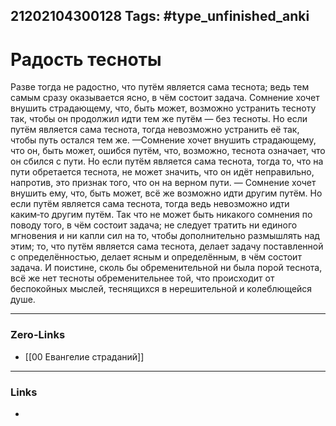 21202104300128
Tags: #type_unfinished_anki
---
# Радость тесноты

Разве тогда не радостно, что путём является сама теснота; ведь тем самым сразу оказывается ясно, в чём состоит задача. Сомнение хочет внушить страдающему, что, быть может, возможно устранить тесноту так, чтобы он продолжил идти тем же путём — без тесноты. Но если путём является сама теснота, тогда невозможно устранить её так, чтобы путь остался тем же. —Сомнение хочет внушить страдающему, что он, быть может, ошибся путём, что, возможно, теснота означает, что он сбился с пути. Но если путём является сама теснота, тогда то, что на пути обретается теснота, не может значить, что он идёт неправильно, напротив, это признак того, что он на верном пути. — Сомнение хочет внушить ему, что, быть может, всё же возможно идти другим путём. Но если путём является сама теснота, тогда ведь невозможно идти каким‑то другим путём. Так что не может быть никакого сомнения по поводу того, в чём состоит задача; не следует тратить ни единого мгновения и ни капли сил на то, чтобы дополнительно размышлять над этим; то, что путём является сама теснота, делает задачу поставленной с определённостью, делает ясным и определённым, в чём состоит задача. И поистине, сколь бы обременительной ни была порой теснота, всё же нет тесноты обременительнее той, что происходит от беспокойных мыслей, теснящихся в нерешительной и колеблющейся душе.

---
### Zero-Links
- [[00 Евангелие страданий]]
---
### Links
-